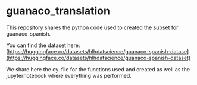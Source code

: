 # guanaco_translation
This repository shares the python code used to created the subset for guanaco_spanish.


You can find the dataset here: [https://huggingface.co/datasets/hlhdatscience/guanaco-spanish-datase](https://huggingface.co/datasets/hlhdatscience/guanaco-spanish-dataset)

We share here the oy. file for the functions used and created as well as the jupyternotebook where everything was performed.
